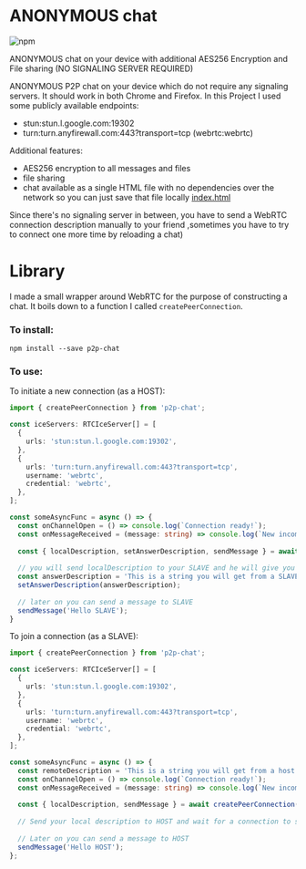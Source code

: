 # ANONYMOUS chat
![npm](https://img.shields.io/npm/v/p2p-chat)

ANONYMOUS chat on your device with additional AES256 Encryption and File sharing (NO SIGNALING SERVER REQUIRED)


ANONYMOUS P2P chat on your device which do not require any signaling servers. It should work in both Chrome and Firefox. In this Project I used some publicly available endpoints:
- stun:stun.l.google.com:19302
- turn:turn.anyfirewall.com:443?transport=tcp (webrtc:webrtc)

Additional features:
- AES256 encryption to all messages and files
- file sharing
- chat available as a single HTML file with no dependencies over the network so you can just save that file locally [index.html](https://raw.githubusercontent.com/michal-wrzosek/p2p-chat/master/example/build/index.html)

Since there's no signaling server in between, you have to send a WebRTC connection description manually to your friend ,sometimes you have to try to connect one more time by reloading a chat)

# Library

I made a small wrapper around WebRTC for the purpose of constructing a chat. It boils down to a function I called `createPeerConnection`.

### To install:
```
npm install --save p2p-chat
```

### To use:

To initiate a new connection (as a HOST):
```typescript
import { createPeerConnection } from 'p2p-chat';

const iceServers: RTCIceServer[] = [
  {
    urls: 'stun:stun.l.google.com:19302',
  },
  {
    urls: 'turn:turn.anyfirewall.com:443?transport=tcp',
    username: 'webrtc',
    credential: 'webrtc',
  },
];

const someAsyncFunc = async () => {
  const onChannelOpen = () => console.log(`Connection ready!`);
  const onMessageReceived = (message: string) => console.log(`New incomming message: ${message}`);
  
  const { localDescription, setAnswerDescription, sendMessage } = await createPeerConnection({ iceServers, onMessageReceived, onChannelOpen });
  
  // you will send localDescription to your SLAVE and he will give you his localDescription. You will set it as an answer to establish connection
  const answerDescription = 'This is a string you will get from a SLAVE trying to connect with your localDescription';
  setAnswerDescription(answerDescription);
  
  // later on you can send a message to SLAVE
  sendMessage('Hello SLAVE');
}
```

To join a connection (as a SLAVE):
```typescript
import { createPeerConnection } from 'p2p-chat';

const iceServers: RTCIceServer[] = [
  {
    urls: 'stun:stun.l.google.com:19302',
  },
  {
    urls: 'turn:turn.anyfirewall.com:443?transport=tcp',
    username: 'webrtc',
    credential: 'webrtc',
  },
];

const someAsyncFunc = async () => {
  const remoteDescription = 'This is a string you will get from a host...';
  const onChannelOpen = () => console.log(`Connection ready!`);
  const onMessageReceived = (message: string) => console.log(`New incomming message: ${message}`);
  
  const { localDescription, sendMessage } = await createPeerConnection({ remoteDescription, iceServers, onMessageReceived, onChannelOpen });
  
  // Send your local description to HOST and wait for a connection to start
  
  // Later on you can send a message to HOST
  sendMessage('Hello HOST');
};
```

